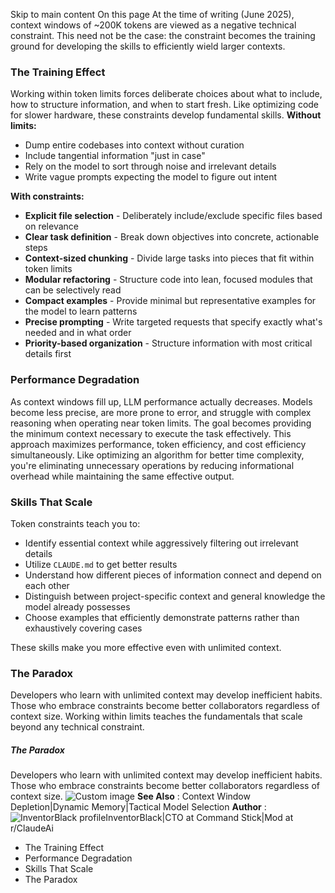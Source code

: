 Skip to main content
On this page
At the time of writing (June 2025), context windows of ~200K tokens are viewed as a negative technical constraint. This need not be the case: the constraint becomes the training ground for developing the skills to efficiently wield larger contexts.
### The Training Effect​
Working within token limits forces deliberate choices about what to include, how to structure information, and when to start fresh. Like optimizing code for slower hardware, these constraints develop fundamental skills.
**Without limits:**
  * Dump entire codebases into context without curation
  * Include tangential information "just in case"
  * Rely on the model to sort through noise and irrelevant details
  * Write vague prompts expecting the model to figure out intent


**With constraints:**
  * **Explicit file selection** - Deliberately include/exclude specific files based on relevance
  * **Clear task definition** - Break down objectives into concrete, actionable steps
  * **Context-sized chunking** - Divide large tasks into pieces that fit within token limits
  * **Modular refactoring** - Structure code into lean, focused modules that can be selectively read
  * **Compact examples** - Provide minimal but representative examples for the model to learn patterns
  * **Precise prompting** - Write targeted requests that specify exactly what's needed and in what order
  * **Priority-based organization** - Structure information with most critical details first


### Performance Degradation​
As context windows fill up, LLM performance actually decreases. Models become less precise, are more prone to error, and struggle with complex reasoning when operating near token limits.
The goal becomes providing the minimum context necessary to execute the task effectively. This approach maximizes performance, token efficiency, and cost efficiency simultaneously.
Like optimizing an algorithm for better time complexity, you're eliminating unnecessary operations by reducing informational overhead while maintaining the same effective output.
### Skills That Scale​
Token constraints teach you to:
  * Identify essential context while aggressively filtering out irrelevant details
  * Utilize `CLAUDE.md` to get better results
  * Understand how different pieces of information connect and depend on each other
  * Distinguish between project-specific context and general knowledge the model already possesses
  * Choose examples that efficiently demonstrate patterns rather than exhaustively covering cases


These skills make you more effective even with unlimited context.
### The Paradox​
Developers who learn with unlimited context may develop inefficient habits. Those who embrace constraints become better collaborators regardless of context size.
Working within limits teaches the fundamentals that scale beyond any technical constraint.
##### The Paradox
Developers who learn with unlimited context may develop inefficient habits. Those who embrace constraints become better collaborators regardless of context size.
![Custom image](https://www.claudelog.com/img/discovery/008.png)
**See Also** : Context Window Depletion|Dynamic Memory|Tactical Model Selection
**Author** :![InventorBlack profile](https://www.claudelog.com/img/claudes-greatest-soldier.png)InventorBlack|CTO at Command Stick|Mod at r/ClaudeAi
  * The Training Effect
  * Performance Degradation
  * Skills That Scale
  * The Paradox


